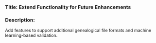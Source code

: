 ### Title: Extend Functionality for Future Enhancements

### Description:
Add features to support additional genealogical file formats and machine learning-based validation.